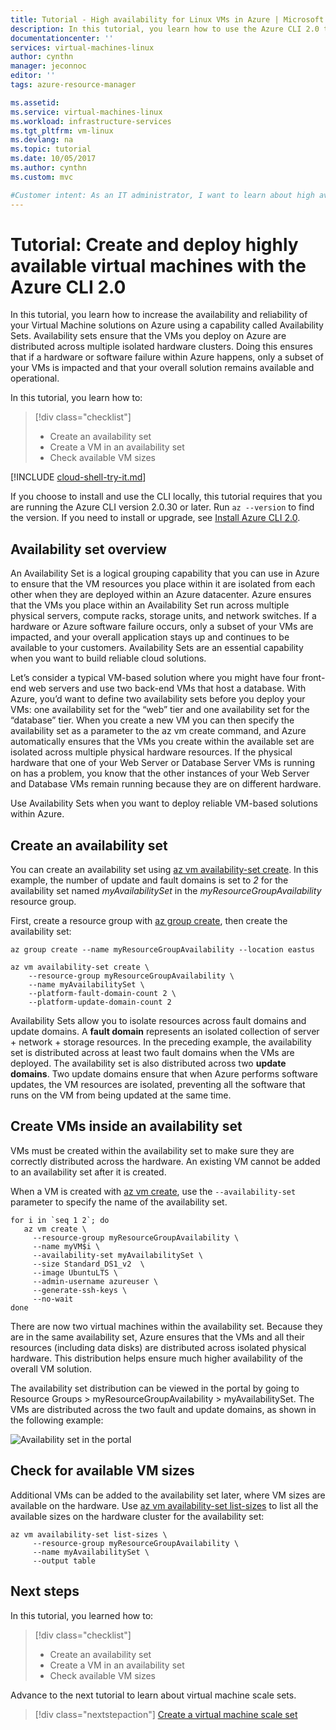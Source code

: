 ```yaml
---
title: Tutorial - High availability for Linux VMs in Azure | Microsoft Docs
description: In this tutorial, you learn how to use the Azure CLI 2.0 to deploy highly available virtual machines in Availability Sets
documentationcenter: ''
services: virtual-machines-linux
author: cynthn
manager: jeconnoc
editor: ''
tags: azure-resource-manager

ms.assetid: 
ms.service: virtual-machines-linux
ms.workload: infrastructure-services
ms.tgt_pltfrm: vm-linux
ms.devlang: na
ms.topic: tutorial
ms.date: 10/05/2017
ms.author: cynthn
ms.custom: mvc

#Customer intent: As an IT administrator, I want to learn about high availability in Azure so that I can deploy a highly-available and redundant infrastructure.
---
```


# Tutorial: Create and deploy highly available virtual machines with the Azure CLI 2.0

In this tutorial, you learn how to increase the availability and reliability of your Virtual Machine solutions on Azure using a capability called Availability Sets. Availability sets ensure that the VMs you deploy on Azure are distributed across multiple isolated hardware clusters. Doing this ensures that if a hardware or software failure within Azure happens, only a subset of your VMs is impacted and that your overall solution remains available and operational.

In this tutorial, you learn how to:

> [!div class="checklist"]
> * Create an availability set
> * Create a VM in an availability set
> * Check available VM sizes

[!INCLUDE [cloud-shell-try-it.md](../../../includes/cloud-shell-try-it.md)]

If you choose to install and use the CLI locally, this tutorial requires that you are running the Azure CLI version 2.0.30 or later. Run `az --version` to find the version. If you need to install or upgrade, see [Install Azure CLI 2.0]( /cli/azure/install-azure-cli).

## Availability set overview

An Availability Set is a logical grouping capability that you can use in Azure to ensure that the VM resources you place within it are isolated from each other when they are deployed within an Azure datacenter. Azure ensures that the VMs you place within an Availability Set run across multiple physical servers, compute racks, storage units, and network switches. If a hardware or Azure software failure occurs, only a subset of your VMs are impacted, and your overall application stays up and continues to be available to your customers. Availability Sets are an essential capability when you want to build reliable cloud solutions.

Let’s consider a typical VM-based solution where you might have four front-end web servers and use two back-end VMs that host a database. With Azure, you’d want to define two availability sets before you deploy your VMs: one availability set for the “web” tier and one availability set for the “database” tier. When you create a new VM you can then specify the availability set as a parameter to the az vm create command, and Azure automatically ensures that the VMs you create within the available set are isolated across multiple physical hardware resources. If the physical hardware that one of your Web Server or Database Server VMs is running on has a problem, you know that the other instances of your Web Server and Database VMs remain running because they are on different hardware.

Use Availability Sets when you want to deploy reliable VM-based solutions within Azure.


## Create an availability set

You can create an availability set using [az vm availability-set create](/cli/azure/vm/availability-set#az_vm_availability_set_create). In this example, the number of update and fault domains is set to *2* for the availability set named *myAvailabilitySet* in the *myResourceGroupAvailability* resource group.

First, create a resource group with [az group create](/cli/azure/group#az-group-create), then create the availability set:

```azurecli-interactive
az group create --name myResourceGroupAvailability --location eastus

az vm availability-set create \
    --resource-group myResourceGroupAvailability \
    --name myAvailabilitySet \
    --platform-fault-domain-count 2 \
    --platform-update-domain-count 2
```

Availability Sets allow you to isolate resources across fault domains and update domains. A **fault domain** represents an isolated collection of server + network + storage resources. In the preceding example, the availability set is distributed across at least two fault domains when the VMs are deployed. The availability set is also distributed across two **update domains**. Two update domains ensure that when Azure performs software updates, the VM resources are isolated, preventing all the software that runs on the VM from being updated at the same time.


## Create VMs inside an availability set

VMs must be created within the availability set to make sure they are correctly distributed across the hardware. An existing VM cannot be added to an availability set after it is created.

When a VM is created with [az vm create](/cli/azure/vm#az_vm_create), use the `--availability-set` parameter to specify the name of the availability set.

```azurecli-interactive
for i in `seq 1 2`; do
   az vm create \
     --resource-group myResourceGroupAvailability \
     --name myVM$i \
     --availability-set myAvailabilitySet \
     --size Standard_DS1_v2  \
     --image UbuntuLTS \
     --admin-username azureuser \
     --generate-ssh-keys \
	 --no-wait
done
```

There are now two virtual machines within the availability set. Because they are in the same availability set, Azure ensures that the VMs and all their resources (including data disks) are distributed across isolated physical hardware. This distribution helps ensure much higher availability of the overall VM solution.

The availability set distribution can be viewed in the portal by going to Resource Groups > myResourceGroupAvailability > myAvailabilitySet. The VMs are distributed across the two fault and update domains, as shown in the following example:

![Availability set in the portal](./media/tutorial-availability-sets/fd-ud.png)

## Check for available VM sizes

Additional VMs can be added to the availability set later, where VM sizes are available on the hardware. Use [az vm availability-set list-sizes](/cli/azure/availability-set#az_availability_set_list_sizes) to list all the available sizes on the hardware cluster for the availability set:

```azurecli-interactive
az vm availability-set list-sizes \
     --resource-group myResourceGroupAvailability \
     --name myAvailabilitySet \
	 --output table
```

## Next steps

In this tutorial, you learned how to:

> [!div class="checklist"]
> * Create an availability set
> * Create a VM in an availability set
> * Check available VM sizes

Advance to the next tutorial to learn about virtual machine scale sets.

> [!div class="nextstepaction"]
> [Create a virtual machine scale set](tutorial-create-vmss.md)